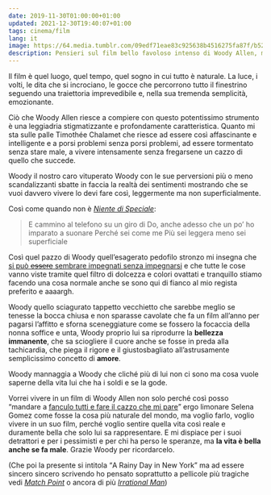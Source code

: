 ```yaml
---
date: 2019-11-30T01:00:00+01:00
updated: 2021-12-30T19:40:07+01:00
tags: cinema/film
lang: it
image: https://64.media.tumblr.com/09edf71eae83c925638b4516275fa87f/b5240e0a7f17d0a1-83/s1280x1920/6740f023d98d251a46d7cc7b1ec97dafa3bed966.png
description: Pensieri sul film bello favoloso intenso di Woody Allen, ma in realtà pensieri sui film di Woody Allen in generale.
---
```

Il film è quel luogo, quel tempo, quel sogno in cui tutto è naturale. La luce, i volti, le dita che si incrociano, le gocce che percorrono tutto il finestrino seguendo una traiettoria imprevedibile e, nella sua tremenda semplicità, emozionante.

Ciò che Woody Allen riesce a compiere con questo potentissimo strumento è una leggiadria stigmatizzante e profondamente caratteristica. Quanto mi sta sulle palle Timothée Chalamet che riesce ad essere così affascinante e intelligente e a porsi problemi senza porsi problemi, ad essere tormentato senza stare male, a vivere intensamente senza fregarsene un cazzo di quello che succede.

Woody il nostro caro vituperato Woody con le sue perversioni più o meno scandalizzanti sbatte in faccia la realtà dei sentimenti mostrando che se vuoi davvero vivere lo devi fare così, leggermente ma non superficialmente.

Così come quando non è <cite>[Niente di Speciale](https://musicbrainz.org/recording/5c5ae448-7be9-4247-87a9-9bfd77fa96e0 '“Niente di Speciale„ su Musicbrainz')</cite>:

> E cammino al telefono su un giro di Do,
> anche adesso che un po’ ho imparato a suonare
> Perché sei come me
> Più sei leggera meno sei superficiale

Così quel pazzo di Woody quell’esagerato pedofilo stronzo mi insegna che <u>si può <del>essere</del> sembrare impegnati senza impegnarsi</u> e che tutte le cose vanno viste tramite quel filtro di dolcezza e colori ovattati e tranquillo stiamo facendo una cosa normale anche se sono qui di fianco al mio regista preferito e aaaargh.

Woody quello sciagurato tappetto vecchietto che sarebbe meglio se tenesse la bocca chiusa e non sparasse cavolate che fa un film all’anno per pagarsi l’affitto e sforna sceneggiature come se fossero la focaccia della nonna soffice e unta, Woody proprio lui sa riprodurre la **bellezza immanente**, che sa sciogliere il cuore anche se fosse in preda alla tachicardia, che piega il rigore e il giustosbagliato all’astrusamente semplicissimo concetto di **amore**.

Woody mannaggia a Woody che cliché più di lui non ci sono ma cosa vuole saperne della vita lui che ha i soldi e se la gode.

Vorrei vivere in un film di Woody Allen non solo perché così posso <q>mandare a [fanculo tutti e fare il cazzo che mi pare](https://hyp.is/j_ZZ3mmeEeyd_bvNQJKtcw/genius.com/Lo-stato-sociale-sono-cosi-indie-2018-guests-lyrics 'Reference a una parte del testo di “Sono così indie 2018 + Guests„')</q> ergo limonare Selena Gomez come fosse la cosa più naturale del mondo, ma voglio farlo, voglio vivere in un suo film, perché voglio sentire quella vita così reale e duramente bella che solo lui sa rappresentare. E mi dispiace per i suoi detrattori e per i pessimisti e per chi ha perso le speranze, ma **la vita è bella anche se fa male**. Grazie Woody per ricordarcelo.

(Che poi la presente si intitola <q>A Rainy Day in New York</q> ma ad essere sincero sincero scrivendo ho pensato soprattutto a pellicole più tragiche vedi <cite>[Match Point](https://it.wikipedia.org/wiki/Match_Point '“Match Point„ su Wikipedia')</cite> o ancora di più <cite>[Irrational Man](https://it.wikipedia.org/wiki/Irrational_Man '“Irrational Man„ su Wikipedia')</cite>)
